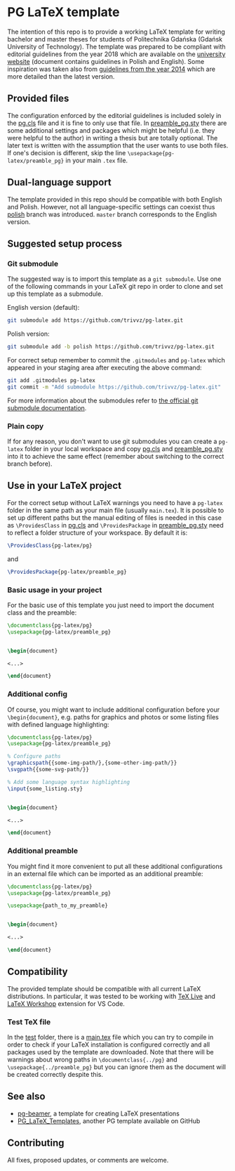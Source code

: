 # PG LaTeX template

The intention of this repo is to provide a working LaTeX template for writing bachelor and master theses for students of Politechnika Gdańska (Gdańsk University of Technology).
The template was prepared to be compliant with editorial guidelines from the year 2018 which are available on the [university website](https://pg.edu.pl/documents/8597924/15531473/ZR%2022-2018) (document contains guidelines in Polish and English).
Some inspiration was taken also from [guidelines from the year 2014](https://eti.pg.edu.pl/documents/1115629/0/zarz%C4%85dzenie%20wytyczne%20pracy) which are more detailed than the latest version.

## Provided files

The configuration enforced by the editorial guidelines is included solely in the [pg.cls](pg.cls) file and it is fine to only use that file.
In [preamble_pg.sty](preamble_pg.sty) there are some additional settings and packages which might be helpful (i.e. they were helpful to the author) in writing a thesis but are totally optional.
The later text is written with the assumption that the user wants to use both files.
If one's decision is different, skip the line `\usepackage{pg-latex/preamble_pg}` in your main `.tex` file.

## Dual-language support

The template provided in this repo should be compatible with both English and Polish.
However, not all language-specific settings can coexist thus [polish](https://github.com/trivvz/pg-latex/tree/polish) branch was introduced.
`master` branch corresponds to the English version.

## Suggested setup process

### Git submodule

The suggested way is to import this template as a `git submodule`.
Use one of the following commands in your LaTeX git repo in order to clone and set up this template as a submodule.

English version (default):

```bash
git submodule add https://github.com/trivvz/pg-latex.git
```

Polish version:

```bash
git submodule add -b polish https://github.com/trivvz/pg-latex.git
```

For correct setup remember to commit the `.gitmodules` and `pg-latex` which appeared in your staging area after executing the above command:

```bash
git add .gitmodules pg-latex
git commit -m "Add submodule https://github.com/trivvz/pg-latex.git"
```

For more information about the submodules refer to [the official git submodule documentation](https://git-scm.com/docs/git-submodule).

### Plain copy

If for any reason, you don't want to use git submodules you can create a `pg-latex` folder in your local workspace and copy [pg.cls](pg.cls) and [preamble_pg.sty](preamble_pg.sty) into it to achieve the same effect (remember about switching to the correct branch before). 

## Use in your LaTeX project

For the correct setup without LaTeX warnings you need to have a `pg-latex` folder in the same path as your main file (usually `main.tex`).
It is possible to set up different paths but the manual editing  of files is needed in this case as `\ProvidesClass` in [pg.cls](pg.cls) and `\ProvidesPackage` in [preamble_pg.sty](preamble_pg.sty) need to reflect a folder structure of your workspace.
By default it is:

```tex
\ProvidesClass{pg-latex/pg}
```
and

```tex
\ProvidesPackage{pg-latex/preamble_pg}
```

### Basic usage in your project

For the basic use of this template you just need to import the document class and the preamble:

```tex
\documentclass{pg-latex/pg}
\usepackage{pg-latex/preamble_pg}


\begin{document}

<...>

\end{document}
```

### Additional config

Of course, you might want to include additional configuration before your `\begin{document}`, e.g. paths for graphics and photos or some listing files with defined language highlighting:

```tex
\documentclass{pg-latex/pg}
\usepackage{pg-latex/preamble_pg}

% Configure paths
\graphicspath{{some-img-path/},{some-other-img-path/}}
\svgpath{{some-svg-path/}}

% Add some language syntax highlighting
\input{some_listing.sty}


\begin{document}

<...>

\end{document}
```

### Additional preamble

You might find it more convenient to put all these additional configurations in an external file which can be imported as an additional preamble:

```tex
\documentclass{pg-latex/pg}
\usepackage{pg-latex/preamble_pg}

\usepackage{path_to_my_preamble}


\begin{document}

<...>

\end{document}
```

## Compatibility

The provided template should be compatible with all current LaTeX distributions.
In particular, it was tested to be working with [TeX Live](https://tug.org/texlive/) and [LaTeX Workshop](https://github.com/James-Yu/LaTeX-Workshop) extension for VS Code.

### Test TeX file

In the [test](test/) folder, there is a [main.tex](test/main.tex) file which you can try to compile in order to check if your LaTeX installation is configured correctly and all packages used by the template are downloaded.
Note that there will be warnings about wrong paths in `\documentclass{../pg}` and `\usepackage{../preamble_pg}` but you can ignore them as the document will be created correctly despite this.

## See also
- [pg-beamer](https://github.com/jachoo/pg-beamer), a template for creating LaTeX presentations
- [PG_LaTeX_Templates](https://github.com/splaw1k/PG_LaTeX_Templates), another PG template available on GitHub

## Contributing

All fixes, proposed updates, or comments are welcome.
